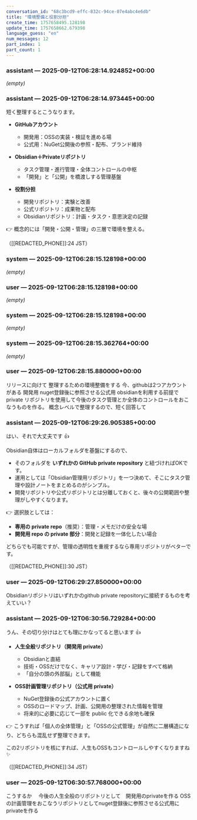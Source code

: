 ```yaml
---
conversation_id: "68c3bcd9-effc-832c-94ce-07e4abc4e6db"
title: "環境整備と役割分担"
create_time: 1757658495.128198
update_time: 1757658662.679398
language_guess: "en"
num_messages: 12
part_index: 1
part_count: 1
---
```


### assistant — 2025-09-12T06:28:14.924852+00:00

_(empty)_

### assistant — 2025-09-12T06:28:14.973445+00:00

短く整理するとこうなります。  

- **GitHubアカウント**  
  - 開発用：OSSの実装・検証を進める場  
  - 公式用：NuGet公開後の参照・配布、ブランド維持  

- **Obsidian＋Privateリポジトリ**  
  - タスク管理・進行管理・全体コントロールの中枢  
  - 「開発」と「公開」を橋渡しする管理基盤  

- **役割分担**  
  - 開発リポジトリ：実験と改善  
  - 公式リポジトリ：成果物と配布  
  - Obsidianリポジトリ：計画・タスク・意思決定の記録  

👉 概念的には「開発・公開・管理」の三層で環境を整える。  

（[[REDACTED_PHONE]]:24 JST）

### system — 2025-09-12T06:28:15.128198+00:00

_(empty)_

### user — 2025-09-12T06:28:15.128198+00:00

_(empty)_

### system — 2025-09-12T06:28:15.128198+00:00

_(empty)_

### system — 2025-09-12T06:28:15.362764+00:00

_(empty)_

### user — 2025-09-12T06:28:15.880000+00:00

リリースに向けて
整理するための環境整備をする
今、githubは2つアカウントがある
開発用
nuget登録後に参照させる公式用
obsidianを利用する前提でprivate リポジトリを使用して今後のタスク管理とか全体のコントロールをおこなうものを作る。
概念レベルで整理するので、短く回答して

### assistant — 2025-09-12T06:29:26.905385+00:00

はい、それで大丈夫です 👍  

Obsidian自体はローカルフォルダを基盤にするので、  
- そのフォルダを **いずれかの GitHub private repository** と紐づければOKです。  
- 運用としては「Obsidian管理用リポジトリ」を一つ決めて、そこにタスク管理や設計ノートをまとめるのがシンプル。  
- 開発リポジトリや公式リポジトリとは分離しておくと、後々の公開範囲や整理がしやすくなります。  

👉 選択肢としては：  
- **専用の private repo**（推奨）：管理・メモだけの安全な場  
- **開発用 repo の private 部分**：開発と記録を一体化したい場合  

どちらでも可能ですが、管理の透明性を重視するなら専用リポジトリがベターです。  

（[[REDACTED_PHONE]]:30 JST）

### user — 2025-09-12T06:29:27.850000+00:00

Obsidianリポジトリはいずれかのgithub private repositoryに接続するものを考えていい？

### assistant — 2025-09-12T06:30:56.729284+00:00

うん、その切り分けはとても理にかなってると思います 👍  

- **人生全般リポジトリ（開発用 private）**  
  - Obsidianと直結  
  - 技術・OSSだけでなく、キャリア設計・学び・記録をすべて格納  
  - 「自分の頭の外部脳」として機能  

- **OSS計画管理リポジトリ（公式用 private）**  
  - NuGet登録後の公式アカウントに置く  
  - OSSのロードマップ、計画、公開用の整理された情報を管理  
  - 将来的に必要に応じて一部を public 化できる余地も確保  

👉 こうすれば「個人の全体管理」と「OSSの公式管理」が自然に二層構造になり、どちらも混乱せず整理できます。  

この2リポジトリを核にすれば、人生もOSSもコントロールしやすくなりますね ✨  

（[[REDACTED_PHONE]]:34 JST）

### user — 2025-09-12T06:30:57.768000+00:00

こうするか　
今後の人生全般のリポジトリとして　開発用のprivateを作る
OSSの計画管理をおこなうリポジトリとしてnuget登録後に参照させる公式用にprivateを作る
